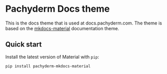 # Pachyderm Docs theme

This is the docs theme that is used at docs.pachyderm.com. The theme is based on the
[mkdocs-material](https://squidfunk.github.io/mkdocs-material/) documentation theme.

## Quick start

Install the latest version of Material with `pip`:

``` sh
pip install pachyderm-mkdocs-material
```
